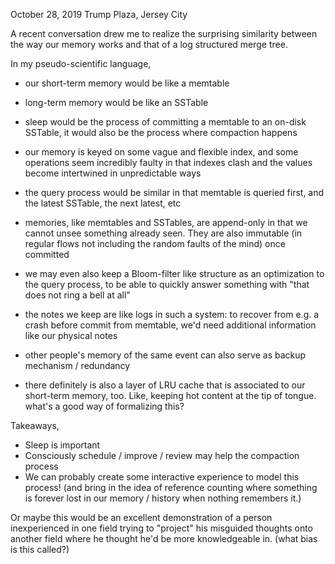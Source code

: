 October 28, 2019
Trump Plaza, Jersey City

A recent conversation drew me to realize the surprising similarity between the way our memory works and that of a log structured merge tree.

In my pseudo-scientific language,
* our short-term memory would be like a memtable
* long-term memory would be like an SSTable
* sleep would be the process of committing a memtable to an on-disk SSTable, it would also be the process where compaction happens
* our memory is keyed on some vague and flexible index, and some operations seem incredibly faulty in that indexes clash and the values become intertwined in unpredictable ways
* the query process would be similar in that memtable is queried first, and the latest SSTable, the next latest, etc
* memories, like memtables and SSTables, are append-only in that we cannot unsee something already seen. They are also immutable (in regular flows not including the random faults of the mind) once committed
* we may even also keep a Bloom-filter like structure as an optimization to the query process, to be able to quickly answer something with "that does not ring a bell at all"
* the notes we keep are like logs in such a system: to recover from e.g. a crash before commit from memtable, we'd need additional information like our physical notes
* other people's memory of the same event can also serve as backup mechanism / redundancy

* there definitely is also a layer of LRU cache that is associated to our short-term memory, too. Like, keeping hot content at the tip of tongue. what's a good way of formalizing this?

Takeaways,
* Sleep is important
* Consciously schedule / improve / review may help the compaction process
* We can probably create some interactive experience to model this process! (and bring in the idea of reference counting where something is forever lost in our memory / history when nothing remembers it.)

Or maybe this would be an excellent demonstration of a person inexperienced in one field trying to "project" his misguided thoughts onto another field where he thought he'd be more knowledgeable in. (what bias is this called?)
